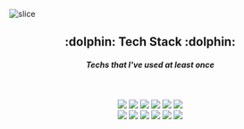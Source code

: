 
![slice](https://capsule-render.vercel.app/api?type=slice&color=75BDE0&fontSize=50&height=150&text=myungyi0314&fontAlign=70&rotate=10&fontAlignY=25)

<!-- **myungtech/myungtech** is a ✨ _special_ ✨ repository because its `README.md` (this file) appears on your GitHub profile.

Here are some ideas to get you started:

- 🔭 I’m currently working on ...
- 🌱 I’m currently learning ...
- 👯 I’m looking to collaborate on ...
- 🤔 I’m looking for help with ...
- 💬 Ask me about ...
- 📫 How to reach me: ...
- 😄 Pronouns: ...
- ⚡ Fun fact: ... -->


<h2 align="center"> :dolphin: Tech Stack :dolphin:</h2>
<h5 align="center"> Techs that I've used at least once </h5>

<br>
<p align="center">
<img src="https://img.shields.io/badge/Java-007396?logo=Java&logoColor=white"/>
<img src="https://img.shields.io/badge/AndroidStudio-3DDC84?logo=Android+studio&logoColor=white"/>	
<img src="https://img.shields.io/badge/Vue.js-4FC08D?logo=Vue.js&logoColor=white"/>	
<img src="https://img.shields.io/badge/Spring-6DB33F?logo=Spring&logoColor=white"/>
<img src="https://img.shields.io/badge/JavaScript-F7DF1E?logo=Javascript&logoColor=black"/>
<img src="https://img.shields.io/badge/Python-blue?logo=Python&logoColor=white"/>
<br>
 <img src="https://img.shields.io/badge/HTML-E34F26?logo=HTML5&logoColor=white"/>
 <img src="https://img.shields.io/badge/CSS-1572B6?logo=CSS3&logoColor=white"/>
 <img src="https://img.shields.io/badge/Firebase-FFCA28?logo=Firebase&logoColor=white"/>
 <img src="https://img.shields.io/badge/Oracle-F80000?logo=Oracle&logoColor=white"/>
 <img src="https://img.shields.io/badge/Linux-FCC624?logo=Linux&logoColor=black"/>
 <img src="https://img.shields.io/badge/AdobeXD-FF61F6?logo=Adobe+XD&logoColor=black"/>
	
</p>
